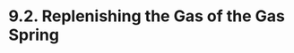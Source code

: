 ﻿# 9.2. Replenishing the Gas of the Gas Spring
<!--
<blockquote>
<table border="0">
<thead>
  <tr>
    <td>
    <div align="center">
      <img src="../../_assets/주의표시.png" width = 100 height = 100>
    </div>
    </td>
    <td colspan="4">

-	 Nitrogen gas is filled at high pressure, so the safety regulations of the concerned country should be observed.
-	Fill only nitrogen gas.
(Never charge other types of gas but also liquid nitrogen.)
-	Must wear safety glasses when working. 
-	Never look directly into the gas inlet and pressure gauge.
-	Replenishment and charging of the gas must be carried out while the gas spring has been assembled on the robot.
-	After charging the gas, allow about 30 minutes for the gas temperature to return to room temperature before the use.
-	Before checking the gas spring, you must ensure that the controller and external power are in the 『OFF』 state. Also, take measures to prevent the controller and external power from being accidently turned 『ON』 by someone else.


</td>
  </tr>
</thead>
</table>
</blockquote>
-->
